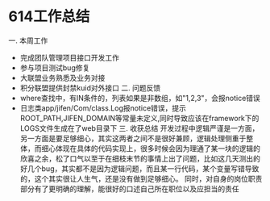 # 614工作总结
一. 本周工作
- 完成团队管理项目接口开发工作
- 参与项目测试bug修复
- 大联盟业务熟悉及业务对接
- 积分联盟提供封禁kuid对外接口
二. 问题反馈
- where查找中，有IN条件的，列表如果是非数组，如"1,2,3"，会报notice错误
- 日志类app/jifen/Com/class.Log报notice错误，提示ROOT_PATH,JIFEN_DOMAIN等常量未定义,同时导致应该在framework下的LOGS文件生成在了web目录下
三. 收获总结
    开发过程中逻辑严谨是一方面，另一方面是要足够细心，其实这两者之间不是很好兼顾，逻辑处理侧重于整体，而细心体现在具体的代码实现上，很多时候会因为理通了某一块的逻辑的欣喜之余，松了口气以至于在细枝末节的事情上出了问题，比如这几天测出的好几个bug，其实都不是因为逻辑问题，而且某一行代码，某个变量写错导致的，这个其实很让人生气，还是没有做到足够细心。
    同时，对自身的岗位职责部分有了更明确的理解，能很好的口述自己所在职位以及应担当的责任





